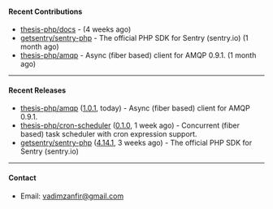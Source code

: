 #### Recent Contributions

- [thesis-php/docs](https://github.com/thesis-php/docs) -  (4 weeks ago)
- [getsentry/sentry-php](https://github.com/getsentry/sentry-php) - The official PHP SDK for Sentry (sentry.io) (1 month ago)
- [thesis-php/amqp](https://github.com/thesis-php/amqp) - Async (fiber based) client for AMQP 0.9.1. (1 month ago)

---

#### Recent Releases

- [thesis-php/amqp](https://github.com/thesis-php/amqp) ([1.0.1](https://github.com/thesis-php/amqp/releases/tag/1.0.1), today) - Async (fiber based) client for AMQP 0.9.1.
- [thesis-php/cron-scheduler](https://github.com/thesis-php/cron-scheduler) ([0.1.0](https://github.com/thesis-php/cron-scheduler/releases/tag/0.1.0), 1 week ago) - Concurrent (fiber based) task scheduler with cron expression support.
- [getsentry/sentry-php](https://github.com/getsentry/sentry-php) ([4.14.1](https://github.com/getsentry/sentry-php/releases/tag/4.14.1), 3 weeks ago) - The official PHP SDK for Sentry (sentry.io)

---

#### Contact

- Email: [vadimzanfir@gmail.com](mailto://vadimzanfir@gmail.com)
